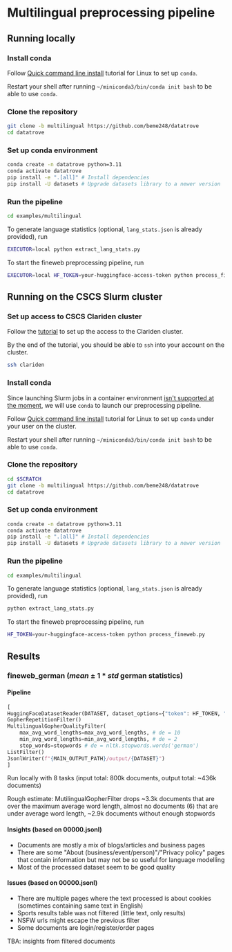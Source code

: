 # Multilingual preprocessing pipeline

## Running locally

### Install conda

Follow [Quick command line install](https://docs.anaconda.com/free/miniconda/#quick-command-line-install) tutorial for Linux to set up `conda`.

Restart your shell after running `~/miniconda3/bin/conda init bash` to be able to use `conda`.

### Clone the repository

```bash
git clone -b multilingual https://github.com/beme248/datatrove
cd datatrove
```

### Set up conda environment

```bash
conda create -n datatrove python=3.11
conda activate datatrove
pip install -e ".[all]" # Install dependencies
pip install -U datasets # Upgrade datasets library to a newer version
```

### Run the pipeline

```bash
cd examples/multilingual
```

To generate language statistics (optional, `lang_stats.json` is already provided), run
```bash
EXECUTOR=local python extract_lang_stats.py
```

To start the fineweb preprocessing pipeline, run
```bash
EXECUTOR=local HF_TOKEN=your-huggingface-access-token python process_fineweb.py
```



## Running on the CSCS Slurm cluster

### Set up access to CSCS Clariden cluster

Follow the [tutorial](https://github.com/swiss-ai/documentation/blob/main/getting_started_with_clariden/setup_clariden.md) to set up the access to the Clariden cluster.

By the end of the tutorial, you should be able to `ssh` into your account on the cluster.
```bash
ssh clariden
```

### Install conda

Since launching Slurm jobs in a container environment [isn't supported at the moment](https://confluence.cscs.ch/pages/viewpage.action?pageId=776306695#UsingContainerImagesonClariden(ContainerEngine)-Usingcontainerizedenvironmentsinbatchscripts), we will use `conda` to launch our preprocessing pipeline.

Follow [Quick command line install](https://docs.anaconda.com/free/miniconda/#quick-command-line-install) tutorial for Linux to set up `conda` under your user on the cluster.

Restart your shell after running `~/miniconda3/bin/conda init bash` to be able to use `conda`.

### Clone the repository

```bash
cd $SCRATCH
git clone -b multilingual https://github.com/beme248/datatrove
cd datatrove
```

### Set up conda environment

```bash
conda create -n datatrove python=3.11
conda activate datatrove
pip install -e ".[all]" # Install dependencies
pip install -U datasets # Upgrade datasets library to a newer version
```

### Run the pipeline


```bash
cd examples/multilingual
```

To generate language statistics (optional, `lang_stats.json` is already provided), run
```bash
python extract_lang_stats.py
```

To start the fineweb preprocessing pipeline, run
```bash
HF_TOKEN=your-huggingface-access-token python process_fineweb.py
```



## Results

### fineweb_german ($mean \pm 1*std$ german statistics)

#### Pipeline
```python
[
HuggingFaceDatasetReader(DATASET, dataset_options={"token": HF_TOKEN, "split": "train"}, limit=DOC_LIMIT) # DOC_LIMIT = 100000
GopherRepetitionFilter()
MultilingualGopherQualityFilter(
    max_avg_word_lengths=max_avg_word_lengths, # de = 10
    min_avg_word_lengths=min_avg_word_lengths, # de = 2
    stop_words=stopwords # de = nltk.stopwords.words('german')
ListFilter()
JsonlWriter(f"{MAIN_OUTPUT_PATH}/output/{DATASET}")
]
```

Run locally with 8 tasks (input total: 800k documents, output total: ~436k documents)

Rough estimate: MutilingualGopherFilter drops ~3.3k documents that are over the maximum average word length, almost no documents (6) that are under average word length, ~2.9k documents without enough stopwords

#### Insights (based on 00000.jsonl)
- Documents are mostly a mix of blogs/articles and business pages
- There are some "About (business/event/person)"/"Privacy policy" pages that contain information but may not be so useful for language modelling
- Most of the processed dataset seem to be good quality

#### Issues (based on 00000.jsonl)
- There are multiple pages where the text processed is about cookies (sometimes containing same text in English)
- Sports results table was not filtered (little text, only results)
- NSFW urls might escape the previous filter
- Some documents are login/register/order pages

TBA: insights from filtered documents